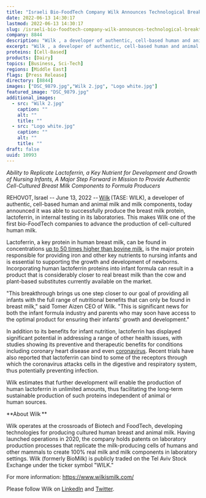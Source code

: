 ```yaml
---
title: "Israeli Bio-FoodTech Company Wilk Announces Technological Breakthrough: Human Lactoferrin Proteins Successfully Produced in Laboratory Setting"
date: 2022-06-13 14:30:17
lastmod: 2022-06-13 14:30:17
slug: /israeli-bio-foodtech-company-wilk-announces-technological-breakthrough-human-lactoferrin
company: 8844
description: "Wilk , a developer of authentic, cell-based human and animal milk and milk components, today announced it was able to successfully produce the breast milk protein, lactoferrin, in internal testing in its laboratories."
excerpt: "Wilk , a developer of authentic, cell-based human and animal milk and milk components, today announced it was able to successfully produce the breast milk protein, lactoferrin, in internal testing in its laboratories."
proteins: [Cell-Based]
products: [Dairy]
topics: [Business, Sci-Tech]
regions: [Middle East]
flags: [Press Release]
directory: [8844]
images: ["DSC_9879.jpg","Wilk 2.jpg", "Logo white.jpg"]
featured_image: "DSC_9879.jpg"
additional_images:
  - src: "Wilk 2.jpg"
    caption: ""
    alt: ""
    title: ""
  - src: "Logo white.jpg"
    caption: ""
    alt: ""
    title: ""
draft: false
uuid: 10993
---
```

*Ability to Replicate Lactoferrin, a Key Nutrient for Development and
Growth of Nursing Infants, A Major Step Forward in Mission to Provide
Authentic Cell-Cultured Breast Milk Components to Formula Producers*

REHOVOT, Israel -- June 13, 2022
-- [Wilk](https://wilkismilk.com/) (TASE: WILK), a developer of
authentic, cell-based human and animal milk and milk components, today
announced it was able to successfully produce the breast milk protein,
lactoferrin, in internal testing in its laboratories. This makes Wilk
one of the first bio-FoodTech companies to advance the production of
cell-cultured human milk.

Lactoferrin, a key protein in human breast milk, can be found in
concentrations [up to 50 times higher than bovine
milk](https://journals.lww.com/jpgn/Fulltext/2011/12000/Bovine_Lactoferrin_Can_Be_Taken_Up_by_the_Human.8.aspx),
is the major protein responsible for providing iron and other key
nutrients to nursing infants and is essential to supporting the growth
and development of newborns. Incorporating human lactoferrin proteins
into infant formula can result in a product that is considerably closer
to real breast milk than the cow and plant-based substitutes currently
available on the market.

"This breakthrough brings us one step closer to our goal of providing
all infants with the full range of nutritional benefits that can only be
found in breast milk," said Tomer Aizen CEO of Wilk. "This is
significant news for both the infant formula industry and parents who
may soon have access to the optimal product for ensuring their infants'
growth and development."

In addition to its benefits for infant nutrition, lactoferrin has
displayed significant potential in addressing a range of other health
issues, with studies showing its preventive and therapeutic benefits for
conditions including coronary heart disease and even
[coronavirus](https://www.frontiersin.org/articles/10.3389/fimmu.2020.01221/full#:~:text=10.3389%2Ffimmu.2020.01221-,The%20Biology%20of%20Lactoferrin%2C%20an%20Iron%2DBinding%20Protein%20That%20Can,Defend%20Against%20Viruses%20and%20Bacteria&text=Lactoferrin%20is%20a%20nutrient%20classically,%2C%20bile%2C%20and%20cerebrospinal%20fluid.).
Recent trials have also reported that lactoferrin can bind to some of
the receptors through which the coronavirus attacks cells in the
digestive and respiratory system, thus potentially preventing infection.

Wilk estimates that further development will enable the production of
human lactoferrin in unlimited amounts, thus facilitating the long-term
sustainable production of such proteins independent of animal or
human sources.

**About Wilk ** 

Wilk operates at the crossroads of Biotech and FoodTech, developing
technologies for producing cultured human breast and animal milk. Having
launched operations in 2020, the company holds patents on laboratory
production processes that replicate the milk-producing cells of humans
and other mammals to create 100% real milk and milk components in
laboratory settings. Wilk (formerly BioMilk) is publicly traded on the
Tel Aviv Stock Exchange under the ticker symbol "WILK."

For more information: <https://www.wilkismilk.com/>

Please follow Wilk on
[LinkedIn](https://www.linkedin.com/company/wilkismilk/) and
[Twitter](https://twitter.com/WilkIsMilk).
